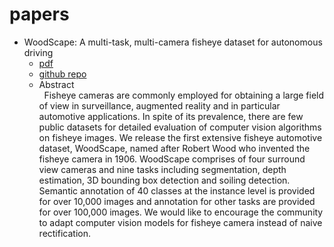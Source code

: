 # papers
+ WoodScape: A multi-task, multi-camera fisheye dataset for autonomous driving 
    * [pdf](https://arxiv.org/abs/1905.01489) 
    * [github repo](https://github.com/valeoai/WoodScape/)
    *  Abstract  
&nbsp;&nbsp;Fisheye cameras are commonly employed for obtaining a large field of view in surveillance, augmented reality and in particular automotive applications. In spite of its prevalence, there are few public datasets for detailed evaluation of computer vision algorithms on fisheye images. We release the first extensive fisheye automotive dataset, WoodScape, named after Robert Wood who invented the fisheye camera in 1906. WoodScape comprises of four surround view cameras and nine tasks including segmentation, depth estimation, 3D bounding box detection and soiling detection. Semantic annotation of 40 classes at the instance level is provided for over 10,000 images and annotation for other tasks are provided for over 100,000 images. We would like to encourage the community to adapt computer vision models for fisheye camera instead of naive rectification.
